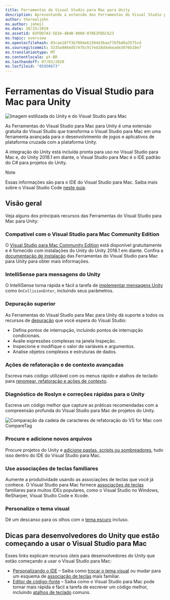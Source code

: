 ```yaml
---
title: Ferramentas do Visual Studio para Mac para Unity
description: Apresentando a extensão das Ferramentas do Visual Studio para Unity
author: therealjohn
ms.author: johmil
ms.date: 10/25/2019
ms.assetid: 83FDD7A3-5D16-4B4B-9080-078E3FB5C623
ms.topic: overview
ms.openlocfilehash: 03cae287f3b7094e61504d3baef7bfbd6a3575cd
ms.sourcegitcommit: 5335a9864d5747bc917ed28d4ebeade3076b10e7
ms.translationtype: MT
ms.contentlocale: pt-BR
ms.lasthandoff: 07/03/2020
ms.locfileid: "85950673"
---
```

# <a name="visual-studio-for-mac-tools-for-unity"></a>Ferramentas do Visual Studio para Mac para Unity

![Imagem estilizada do Unity e do Visual Studio para Mac](media/vsmac-tools-unity-image1.png)

As Ferramentas do Visual Studio para Mac para Unity é uma extensão gratuita do Visual Studio que transforma o Visual Studio para Mac em uma ferramenta avançada para o desenvolvimento de jogos e aplicativos de plataforma cruzada com a plataforma Unity.

A integração do Unity está incluída pronta para uso no Visual Studio para Mac e, do Unity 2018.1 em diante, o Visual Studio para Mac é o IDE padrão do C# para projetos do Unity.

> [!NOTE]
> Essas informações são para o IDE do Visual Studio para Mac. Saiba mais sobre o Visual Studio Code [neste guia](https://code.visualstudio.com/docs/other/unity).

## <a name="overview"></a>Visão geral

Veja alguns dos principais recursos das Ferramentas do Visual Studio para Mac para Unity:

### <a name="compatible-with-visual-studio-for-mac-community-edition"></a>Compatível com o Visual Studio para Mac Community Edition

O [Visual Studio para Mac Community Edition](https://visualstudio.microsoft.com/) está disponível gratuitamente e é fornecido com instalações do Unity do Unity 2018.1 em diante. Confira a [documentação de instalação](setup-vsmac-tools-unity.md) das Ferramentas do Visual Studio para Mac para Unity para obter mais informações.

### <a name="intellisense-for-unity-messages"></a>IntelliSense para mensagens do Unity

O IntelliSense torna rápida e fácil a tarefa de [implementar mensagens Unity](using-vsmac-tools-unity.md#intellisense-for-unity-messages) como `OnCollisionEnter`, incluindo seus parâmetros.

### <a name="superior-debugging"></a>Depuração superior

As Ferramentas do Visual Studio para Mac para Unity dá suporte a todos os recursos de [depuração](using-vsmac-tools-unity.md#unity-debugging) que você espera do Visual Studio:

* Defina pontos de interrupção, incluindo pontos de interrupção condicionais.
* Avalie expressões complexas na janela Inspeção.
* Inspecione e modifique o valor de variáveis e argumentos.
* Analise objetos complexos e estruturas de dados.

### <a name="powerful-refactoring-and-context-actions"></a>Ações de refatoração e de contexto avançadas

Escreva mais código utilizável com os menus rápido e atalhos de teclado para [renomear, refatoração e ações de contexto](refactoring.md).

### <a name="roslyn-diagnostics-and-quick-fixes-for-unity"></a>Diagnóstico de Roslyn e correções rápidas para o Unity

Escreva um código melhor que capture as práticas recomendadas com a compreensão profunda do Visual Studio para Mac de projetos do Unity. 

![Comparação da cadeia de caracteres de refatoração do VS for Mac com CompareTag](media/using-vsmac-tools-unity-image9.png)

### <a name="browse-and-add-new-files"></a>Procure e adicione novos arquivos

Procure projetos do Unity e [adicione pastas, scripts ou sombreadores](using-vsmac-tools-unity.md#adding-new-unity-files-and-folders), tudo isso dentro do IDE do Visual Studio para Mac.

### <a name="use-familiar-key-bindings"></a>Use associações de teclas familiares

Aumente a produtividade usando as associações de teclas que você já conhece. O Visual Studio para Mac fornece [associações de teclas](customizing-the-ide.md) familiares para muitos IDEs populares, como o Visual Studio no Windows, ReSharper, Visual Studio Code e Xcode.

### <a name="customize-the-visual-theme"></a>Personalize o tema visual

Dê um descanso para os olhos com o [tema escuro](customizing-the-ide.md) incluso.

## <a name="tips-for-unity-developers-getting-started-with-visual-studio-for-mac"></a>Dicas para desenvolvedores do Unity que estão começando a usar o Visual Studio para Mac

Esses links explicam recursos úteis para desenvolvedores do Unity que estão começando a usar o Visual Studio para Mac:

* [Personalizando o IDE](customizing-the-ide.md) – Saiba como [trocar o tema visual](customizing-the-ide.md#dark-theme) ou mudar para um esquema de [associação de teclas](customizing-the-ide.md#key-bindings) mais familiar.
* [Editor de código-fonte](source-editor.md) – Saiba como o Visual Studio para Mac pode tornar mais rápida e fácil a tarefa de escrever um código melhor, incluindo [atalhos de teclado](keyboard-shortcuts.md) comuns.

